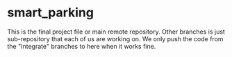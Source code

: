 # smart_parking


This is the final project file or main remote repository.
Other branches is just sub-repository that each of us are working on.
We only push the code from the "Integrate" branches  to here when it works fine.

